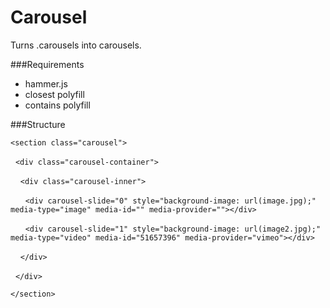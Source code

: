 # Carousel

Turns .carousels into carousels.

###Requirements

- hammer.js
- closest polyfill
- contains polyfill

###Structure

``<section class="carousel">``

&nbsp;&nbsp;``<div class="carousel-container">``

&nbsp;&nbsp;&nbsp;&nbsp;``<div class="carousel-inner">``

&nbsp;&nbsp;&nbsp;&nbsp;&nbsp;&nbsp;``<div carousel-slide="0" style="background-image: url(image.jpg);" media-type="image" media-id="" media-provider=""></div>``

&nbsp;&nbsp;&nbsp;&nbsp;&nbsp;&nbsp;``<div carousel-slide="1" style="background-image: url(image2.jpg);" media-type="video" media-id="51657396" media-provider="vimeo"></div>``

&nbsp;&nbsp;&nbsp;&nbsp;``</div>``

&nbsp;&nbsp;``</div>``

``</section>``
